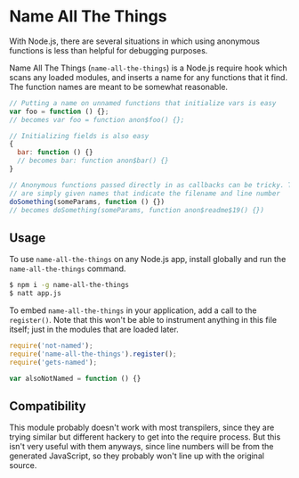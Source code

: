 # Name All The Things

With Node.js, there are several situations in which using anonymous functions is
less than helpful for debugging purposes.

Name All The Things (`name-all-the-things`) is a Node.js require hook which
scans any loaded modules, and inserts a name for any functions that it find. The
function names are meant to be somewhat reasonable.

```JavaScript
// Putting a name on unnamed functions that initialize vars is easy
var foo = function () {};
// becomes var foo = function anon$foo() {};

// Initializing fields is also easy
{
  bar: function () {}
  // becomes bar: function anon$bar() {}
}

// Anonymous functions passed directly in as callbacks can be tricky. These
// are simply given names that indicate the filename and line number
doSomething(someParams, function () {})
// becomes doSomething(someParams, function anon$readme$19() {})
```

## Usage

To use `name-all-the-things` on any Node.js app, install globally and run the
`name-all-the-things` command.

```bash
$ npm i -g name-all-the-things
$ natt app.js
```

To embed `name-all-the-things` in your application, add a call to the
`register()`. Note that this won't be able to instrument anything in this file
itself; just in the modules that are loaded later.

```JavaScript
require('not-named');
require('name-all-the-things').register();
require('gets-named');

var alsoNotNamed = function () {}
```

## Compatibility

This module probably doesn't work with most transpilers, since they are trying
similar but different hackery to get into the require process. But this isn't
very useful with them anyways, since line numbers will be from the generated
JavaScript, so they probably won't line up with the original source.
